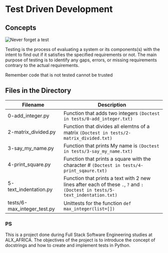 # Test Driven Development

## **Concepts**

![Never forget a test](https://s3.amazonaws.com/intranet-projects-files/holbertonschool-higher-level_programming+/246/giphy-4.gif)

Testing is the process of evaluating a system or its components(s) with the intent to find out if it satisfies the specified requirements or not. The main purpose of testing is to identify any gaps, errors, or missing requirements contrary to the actual requirements.

Remember code that is not tested cannot be trusted

## Files in the Directory

| Filename              | Description                                                                                                                   |
| --------------------- | ----------------------------------------------------------------------------------------------------------------------------- |
| 0-add_integer.py      | Function that adds two integers `(Doctest in tests/0-add_integer.txt)`                                                        |
| 2-matrix_divided.py   | Function that divides all elemtns of a matrix `(Doctest in tests/2-matrix_divided.txt)`                                       |
| 3-say_my_name.py      | Function that prints My name is <first name> <last name> `(Doctest in tests/3-say_my_name.txt)`                               |
| 4-print_square.py     | Function that prints a square with the character # `(Doctest in tests/4-print_sqaure.txt) `                                   |
| 5-text_indentation.py | Function that prints a text with 2 new lines after each of these `.`, `?` and `:` `(Doctest in tests/5-text_indentation.txt)` |
|tests/6-max_integer_test.py| Unittests for the function `def max_integer(list=[])`|

### PS

This is a project done during Full Stack Software Engineering studies at ALX_AFRICA. The objectives of the project is to introduce the concept of docstrings and how to create and implement tests in Python.
